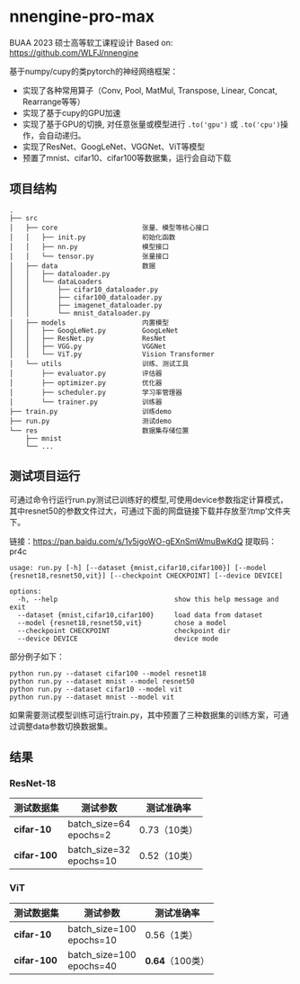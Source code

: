 # nnengine-pro-max

BUAA 2023 硕士高等软工课程设计
Based on: https://github.com/WLFJ/nnengine

基于numpy/cupy的类pytorch的神经网络框架：
- 实现了各种常用算子（Conv, Pool, MatMul, Transpose, Linear, Concat, Rearrange等等）
- 实现了基于cupy的GPU加速
- 实现了基于GPU的切换, 对任意张量或模型进行 ```.to('gpu')``` 或 ```.to('cpu')```操作，会自动递归。
- 实现了ResNet、GoogLeNet、VGGNet、ViT等模型
- 预置了mnist、cifar10、cifar100等数据集，运行会自动下载

## 项目结构

```
.
├── src
│   ├── core                     张量、模型等核心接口
│   │   ├── init.py              初始化函数
│   │   ├── nn.py                模型接口
│   │   └── tensor.py            张量接口
│   ├── data                     数据
│   │   ├── dataloader.py 
│   │   └── dataLoaders
│   │       ├── cifar10_dataloader.py           
│   │       ├── cifar100_dataloader.py
│   │       ├── imagenet_dataloader.py                
│   │       └── mnist_dataloader.py 
│   ├── models                   内置模型
│   │   ├── GoogLeNet.py         GoogLeNet
│   │   ├── ResNet.py            ResNet
│   │   ├── VGG.py               VGGNet
│   │   └── ViT.py               Vision Transformer
│   └── utils                    训练、测试工具
│       ├── evaluator.py         评估器
│       ├── optimizer.py         优化器
│       ├── scheduler.py         学习率管理器
│       └── trainer.py           训练器
├── train.py                     训练demo
├── run.py                       测试demo
└── res                          数据集存储位置
    ├── mnist                    
    └── ...
```

## 测试项目运行
可通过命令行运行run.py测试已训练好的模型,可使用device参数指定计算模式，其中resnet50的参数文件过大，可通过下面的网盘链接下载并存放至‘/tmp’文件夹下。

链接：https://pan.baidu.com/s/1v5jgoWO-gEXnSmWmuBwKdQ 
提取码：pr4c
```
usage: run.py [-h] [--dataset {mnist,cifar10,cifar100}] [--model {resnet18,resnet50,vit}] [--checkpoint CHECKPOINT] [--device DEVICE]

options:
  -h, --help                             show this help message and exit
  --dataset {mnist,cifar10,cifar100}     load data from dataset
  --model {resnet18,resnet50,vit}        chose a model
  --checkpoint CHECKPOINT                checkpoint dir
  --device DEVICE                        device mode
```
部分例子如下：
```
python run.py --dataset cifar100 --model resnet18
python run.py --dataset mnist --model resnet50
python run.py --dataset cifar10 --model vit
python run.py --dataset mnist --model vit
```
如果需要测试模型训练可运行train.py，其中预置了三种数据集的训练方案，可通过调整data参数切换数据集。


## 结果

### ResNet-18
| 测试数据集  | 测试参数          | 测试准确率      |
|-------------|-------------------|----------------|
| **cifar-10** | batch_size=64  <br> epochs=2    | 0.73（10类）   |
| **cifar-100** | batch_size=32  <br> epochs=10    | 0.52（10类）  |

### ViT
| 测试数据集  | 测试参数              | 测试准确率      |
|-------------|-----------------------|----------------|
| **cifar-10** | batch_size=100  <br> epochs=10    | 0.56（1类）   |
| **cifar-100** | batch_size=100  <br> epochs=40    | **0.64**（100类）|
